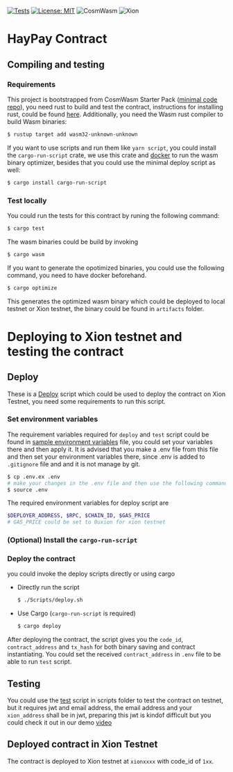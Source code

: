 [![Tests](https://github.com/omni001s/front_test/actions/workflows/Basic.yml/badge.svg)](https://github.com/omni001s/front_test/actions/workflows/Basic.yml)
[![License: MIT](https://img.shields.io/badge/License-MIT-yellow.svg)](https://opensource.org/licenses/MIT)
![CosmWasm](https://img.shields.io/badge/CosmWasm-green)
![Xion](https://img.shields.io/badge/Xion-black)
# HayPay Contract
## Compiling and testing
### Requirements
This project is bootstrapped from CosmWasm Starter Pack ([minimal code repo](https://github.com/CosmWasm/cw-template?tab=readme-ov-file#creating-a-new-repo-from-template)), you need rust to build and test the contract, instructions for installing rust, could be found [here](https://www.rust-lang.org/tools/install). Additionally, you need the Wasm rust compiler to build Wasm binaries:
```sh
$ rustup target add wasm32-unknown-unknown
```
If you want to use scripts and run them like `yarn script`, you could install the `cargo-run-script` crate, we use this crate and [docker](https://docs.docker.com/engine/install/) to run the wasm binary optimizer, besides that you could use the minimal deploy script as well:
```sh
$ cargo install cargo-run-script
```
### Test locally
You could run the tests for this contract by runing the following command:
```sh
$ cargo test
```
The wasm binaries could be build by invoking
```sh
$ cargo wasm
```
If you want to generate the opotimized binaries, you could use the following command, you need to have docker beforehand.
```sh
$ cargo optimize
```
This generates the optimized wasm binary which could be deployed to local testnet or Xion testnet, the binary could be found in `artifacts` folder.
# Deploying to Xion testnet and testing the contract
## Deploy
These is a [Deploy](./Scripts/deploy.sh) script which could be used to deploy the contract on Xion Testnet, you need some requirements to run this script.
### Set environment variables
The requirement variables required for `deploy` and `test` script could be found in [sample environment variables](./.env.ex) file, you could set your variables there and then apply it. It is advised that you make a .env file from this file and then set your environment variables there, since .env is added to `.gitignore` file and and it is not manage by git.
```sh
$ cp .env.ex .env
# make your changes in the .env file and then use the following command
$ source .env
```
The required environment variables for deploy script are
```sh
$DEPLOYER_ADDRESS, $RPC, $CHAIN_ID, $GAS_PRICE
# GAS_PRICE could be set to 0uxion for xion testnet
```
### (Optional) Install the `cargo-run-script`
### Deploy the contract
you could invoke the deploy scripts directly or using cargo
- Directly run the script
  ```sh
  $ ./Scripts/deploy.sh
  ```
- Use Cargo (`cargo-run-script` is required)
  ```sh
  $ cargo deploy
  ```
After deploying the contract, the script gives you the `code_id`, `contract_address` and `tx_hash` for both binary saving and contract instantiating. You could set the received `contract_address` in `.env` file to be able to run `test` script.
## Testing
You could use the [test](./Scripts/test.sh) script in scripts folder to test the contract on testnet, but it requires jwt and email address, the email address and your `xion_address` shall be in jwt, preparing this jwt is kindof difficult but you could check it out in our demo [video](https://youtu.be/xxxxxxxxxxx)
## Deployed contract in Xion Testnet
The contract is deployed to Xion testnet at `xionxxxx` with code_id of `1xx`.
